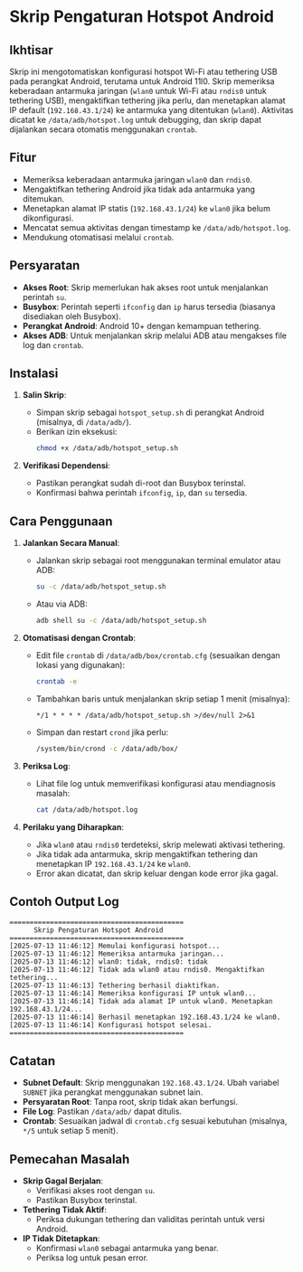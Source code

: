 # Skrip Pengaturan Hotspot Android

## Ikhtisar
Skrip ini mengotomatiskan konfigurasi hotspot Wi-Fi atau tethering USB pada perangkat Android, terutama untuk Android 11l0. Skrip memeriksa keberadaan antarmuka jaringan (`wlan0` untuk Wi-Fi atau `rndis0` untuk tethering USB), mengaktifkan tethering jika perlu, dan menetapkan alamat IP default (`192.168.43.1/24`) ke antarmuka yang ditentukan (`wlan0`). Aktivitas dicatat ke `/data/adb/hotspot.log` untuk debugging, dan skrip dapat dijalankan secara otomatis menggunakan `crontab`.

## Fitur
- Memeriksa keberadaan antarmuka jaringan `wlan0` dan `rndis0`.
- Mengaktifkan tethering Android jika tidak ada antarmuka yang ditemukan.
- Menetapkan alamat IP statis (`192.168.43.1/24`) ke `wlan0` jika belum dikonfigurasi.
- Mencatat semua aktivitas dengan timestamp ke `/data/adb/hotspot.log`.
- Mendukung otomatisasi melalui `crontab`.

## Persyaratan
- **Akses Root**: Skrip memerlukan hak akses root untuk menjalankan perintah `su`.
- **Busybox**: Perintah seperti `ifconfig` dan `ip` harus tersedia (biasanya disediakan oleh Busybox).
- **Perangkat Android**: Android 10+ dengan kemampuan tethering.
- **Akses ADB**: Untuk menjalankan skrip melalui ADB atau mengakses file log dan `crontab`.

## Instalasi
1. **Salin Skrip**:
   - Simpan skrip sebagai `hotspot_setup.sh` di perangkat Android (misalnya, di `/data/adb/`).
   - Berikan izin eksekusi:
     ```bash
     chmod +x /data/adb/hotspot_setup.sh
     ```

2. **Verifikasi Dependensi**:
   - Pastikan perangkat sudah di-root dan Busybox terinstal.
   - Konfirmasi bahwa perintah `ifconfig`, `ip`, dan `su` tersedia.

## Cara Penggunaan
1. **Jalankan Secara Manual**:
   - Jalankan skrip sebagai root menggunakan terminal emulator atau ADB:
     ```bash
     su -c /data/adb/hotspot_setup.sh
     ```
   - Atau via ADB:
     ```bash
     adb shell su -c /data/adb/hotspot_setup.sh
     ```

2. **Otomatisasi dengan Crontab**:
   - Edit file `crontab` di `/data/adb/box/crontab.cfg` (sesuaikan dengan lokasi yang digunakan):
     ```bash
     crontab -e
     ```
   - Tambahkan baris untuk menjalankan skrip setiap 1 menit (misalnya):
     ```plaintext
     */1 * * * * /data/adb/hotspot_setup.sh >/dev/null 2>&1
     ```
   - Simpan dan restart `crond` jika perlu:
     ```bash
     /system/bin/crond -c /data/adb/box/
     ```

3. **Periksa Log**:
   - Lihat file log untuk memverifikasi konfigurasi atau mendiagnosis masalah:
     ```bash
     cat /data/adb/hotspot.log
     ```

4. **Perilaku yang Diharapkan**:
   - Jika `wlan0` atau `rndis0` terdeteksi, skrip melewati aktivasi tethering.
   - Jika tidak ada antarmuka, skrip mengaktifkan tethering dan menetapkan IP `192.168.43.1/24` ke `wlan0`.
   - Error akan dicatat, dan skrip keluar dengan kode error jika gagal.

## Contoh Output Log
```
===========================================
      Skrip Pengaturan Hotspot Android
===========================================
[2025-07-13 11:46:12] Memulai konfigurasi hotspot...
[2025-07-13 11:46:12] Memeriksa antarmuka jaringan...
[2025-07-13 11:46:12] wlan0: tidak, rndis0: tidak
[2025-07-13 11:46:12] Tidak ada wlan0 atau rndis0. Mengaktifkan tethering...
[2025-07-13 11:46:13] Tethering berhasil diaktifkan.
[2025-07-13 11:46:14] Memeriksa konfigurasi IP untuk wlan0...
[2025-07-13 11:46:14] Tidak ada alamat IP untuk wlan0. Menetapkan 192.168.43.1/24...
[2025-07-13 11:46:14] Berhasil menetapkan 192.168.43.1/24 ke wlan0.
[2025-07-13 11:46:14] Konfigurasi hotspot selesai.
===========================================
```

## Catatan
- **Subnet Default**: Skrip menggunakan `192.168.43.1/24`. Ubah variabel `SUBNET` jika perangkat menggunakan subnet lain.
- **Persyaratan Root**: Tanpa root, skrip tidak akan berfungsi.
- **File Log**: Pastikan `/data/adb/` dapat ditulis.
- **Crontab**: Sesuaikan jadwal di `crontab.cfg` sesuai kebutuhan (misalnya, `*/5` untuk setiap 5 menit).

## Pemecahan Masalah
- **Skrip Gagal Berjalan**:
  - Verifikasi akses root dengan `su`.
  - Pastikan Busybox terinstal.
- **Tethering Tidak Aktif**:
  - Periksa dukungan tethering dan validitas perintah untuk versi Android.
- **IP Tidak Ditetapkan**:
  - Konfirmasi `wlan0` sebagai antarmuka yang benar.
  - Periksa log untuk pesan error.
